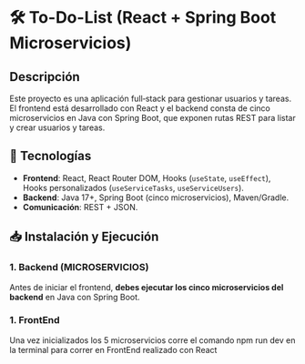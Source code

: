 # 🛠️ To-Do-List (React + Spring Boot Microservicios)

## Descripción
Este proyecto es una aplicación full‑stack para gestionar usuarios y tareas. El frontend está desarrollado con React y el backend consta de cinco microservicios en Java con Spring Boot, que exponen rutas REST para listar y crear usuarios y tareas.

## 🚀 Tecnologías
- **Frontend**: React, React Router DOM, Hooks (`useState`, `useEffect`), Hooks personalizados (`useServiceTasks`, `useServiceUsers`).
- **Backend**: Java 17+, Spring Boot (cinco microservicios), Maven/Gradle.
- **Comunicación**: REST + JSON.

 ## 📥 Instalación y Ejecución

### 1. Backend (MICROSERVICIOS)
Antes de iniciar el frontend, **debes ejecutar los cinco microservicios del backend** en Java con Spring Boot.
### 1. FrontEnd
Una vez inicializados los 5 microservicios corre el comando npm run dev en la terminal para correr en FrontEnd realizado con React


